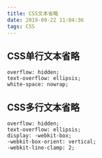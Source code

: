 ```yaml
---
title: CSS文本省略
date: 2019-09-22 11:04:36
tags: CSS
---
```


## CSS单行文本省略
```
overflow: hidden;
text-overflow: ellipsis;
white-space: nowrap;
```

## CSS多行文本省略
```
overflow: hidden;
text-overflow: ellipsis;
display: -webkit-box;
-webkit-box-orient: vertical;
-webkit-line-clamp: 2;
```